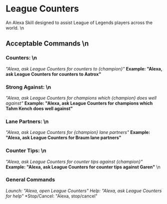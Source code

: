 # League Counters
An Alexa Skill designed to assist League of Legends players across the world.
\n
## Acceptable Commands \n

### Counters: \n
  *"Alexa, ask League Counters for counters to {champion}"*
  **Example: "Alexa, ask League Counters for counters to Aatrox"**

### Strong Against: \n
  *"Alexa, ask League Counters for champions which {champion} does well against"*
  **Example: "Alexa, ask League Counters for champions which Tahm Kench does well against"**

### Lane Partners: \n
  *"Alexa, ask League Counters for {champion} lane partners"*
  **Example: "Alexa, ask League Counters for Braum lane partners"**

### Counter Tips: \n
  *"Alexa, ask League Counters for counter tips against {champion}"*
  **Example: "Alexa, ask League Counters for counter tips against Garen"**
\n
### General Commands
*Launch: "Alexa, open League Counters"*
*Help: "Alexa, ask League Counters for help"*
*Stop/Cancel: "Alexa, stop/cancel"
